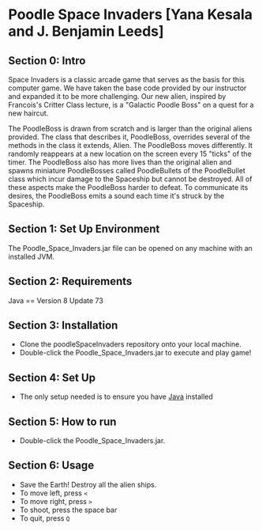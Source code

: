 # Poodle Space Invaders [Yana Kesala and J. Benjamin Leeds]

## Section 0: Intro
Space Invaders is a classic arcade game that serves as the basis for this computer game. We have taken the base code provided by our instructor and expanded it to be more challenging. Our new alien, inspired by Francois's Critter Class lecture, is a "Galactic Poodle Boss" on a quest for a new haircut. 

The PoodleBoss is drawn from scratch and is larger than the original aliens provided. The class that describes it, PoodleBoss, overrides several of the methods in the class it extends, Alien. The PoodleBoss moves differently. It randomly reappears at a new location on the screen every 15 "ticks" of the timer. The PoodleBoss also has more lives than the original alien and spawns miniature PoodleBosses called PoodleBullets of the PoodleBullet class which incur damage to the Spaceship but cannot be destroyed. All of these aspects make the PoodleBoss harder to defeat. To communicate its desires, the PoodleBoss emits a sound each time it's struck by the Spaceship.

## Section 1: Set Up Environment
The Poodle_Space_Invaders.jar file can be opened on any machine with an installed JVM.

## Section 2: Requirements
Java == Version 8 Update 73

## Section 3: Installation
* Clone the poodleSpaceInvaders repository onto your local machine.
* Double-click the Poodle_Space_Invaders.jar to execute and play game!

## Section 4: Set Up
* The only setup needed is to ensure you have [Java](https://java.com/en/) installed

## Section 5: How to run
* Double-click the Poodle_Space_Invaders.jar.

## Section 6: Usage
* Save the Earth! Destroy all the alien ships.
* To move left, press `<`
* To move right, press `>`
* To shoot, press the space bar
* To quit, press `Q`
